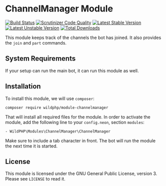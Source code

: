 # ChannelManager Module
[![Build Status](https://scrutinizer-ci.com/g/WildPHP/module-channelmanager/badges/build.png?b=master)](https://scrutinizer-ci.com/g/WildPHP/module-channelmanager/build-status/master)
[![Scrutinizer Code Quality](https://scrutinizer-ci.com/g/WildPHP/module-channelmanager/badges/quality-score.png?b=master)](https://scrutinizer-ci.com/g/WildPHP/module-channelmanager/?branch=master)
[![Latest Stable Version](https://poser.pugx.org/wildphp/module-channelmanager/v/stable)](https://packagist.org/packages/wildphp/module-channelmanager)
[![Latest Unstable Version](https://poser.pugx.org/wildphp/module-channelmanager/v/unstable)](https://packagist.org/packages/wildphp/module-channelmanager)
[![Total Downloads](https://poser.pugx.org/wildphp/module-channelmanager/downloads)](https://packagist.org/packages/wildphp/module-channelmanager)

This module keeps track of the channels the bot has joined. It also provides the `join` and `part` commands.

## System Requirements
If your setup can run the main bot, it can run this module as well.

## Installation
To install this module, we will use `composer`:

	composer require wildphp/module-channelmanager

That will install all required files for the module. In order to activate the module, add the following line to your `config.neon`, section `modules`:

	- WildPHP\Modules\ChannelManager\ChannelManager

Make sure to include a tab character in front. The bot will run the module the next time it is started.

## License
This module is licensed under the GNU General Public License, version 3. Please see `LICENSE` to read it.
